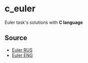 # c_euler

Euler task's solutions with **C language**

## Source

- [Euler RUS](https://euler.jakumo.org/)
- [Euler ENG](https://projecteuler.net/)
